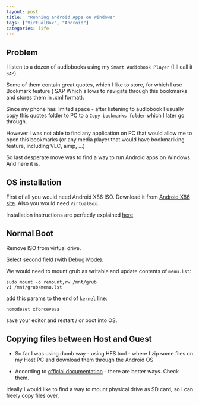 ```yaml
---
layout: post
title:  "Running android Apps on Windows"
tags: ["VirtualBox", "Android"]
categories: life
---
```


## Problem

I listen to a dozen of audiobooks using my `Smart Audiobook Player` (I'll call it `SAP`).

Some of them contain great quotes, which I like to store, for which I use Bookmark feature ( SAP Which allows to navigate through this bookmarks and stores them in .xml format).

Since my phone has limited space - after listening to audiobook I usually copy this quotes folder to PC to a `Copy bookmarks folder` which I later go through.

However I was not able to find any application on PC that would allow me to open this bookmarks (or any media player that would have bookmariking feature, including VLC, aimp, ...)

So last desperate move was to find a way to run Android apps on Windows. And here it is.

## OS installation

First of all you would need Android X86 ISO. Download it from [Android X86 site][download_url].
Also you would need `VirtualBox`.

Installation instructions are perfectly explained [here][boot_install]

## Normal Boot
Remove ISO from virtual drive.

Select second field (with Debug Mode).

We would need to mount grub as writable and update contents of `menu.lst`:

```
sudo mount -o remount,rw /mnt/grub
vi /mnt/grub/menu.lst
```

add this params to the end of `kernel` line:
```
nomodeset xforcevesa
```

save your editor and restart / or boot into OS.

## Copying files between Host and Guest

* So far I was using dumb way - using HFS tool - where I zip some files on my Host PC and download them through the Android OS

* According to [official documentation][virtualbox_info] - there are better ways. Check them.

Ideally I would like to find a way to mount physical drive as SD card, so I can freely copy files over.

[download_url]: https://www.android-x86.org/download.html
[boot_install]: https://techsviewer.com/install-android-in-virtual-machine-vmware-and-virtualbox/
[virtualbox_info]: https://www.android-x86.org/documentation/virtualbox.html

